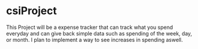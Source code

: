 # csiProject
This Project will be a expense tracker that can track what you spend everyday and can give back simple data such as spending of the week, day, or month. I plan to implement a way to see increases in spending aswell. 
